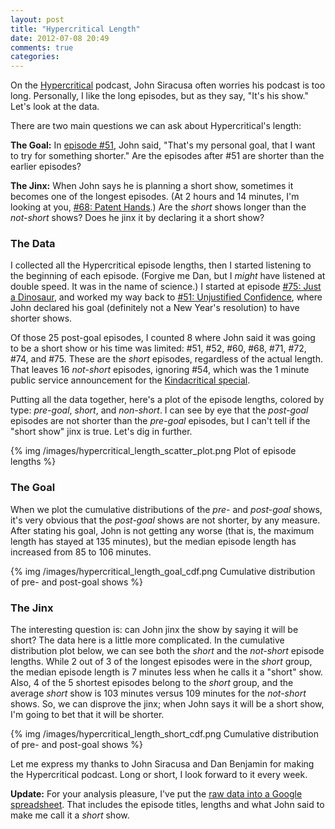```yaml
---
layout: post
title: "Hypercritical Length"
date: 2012-07-08 20:49
comments: true
categories: 
---
```


On the [Hypercritical](http://5by5.tv/hypercritical) podcast, John Siracusa often worries his podcast is too long.  Personally, I like the long episodes, but as they say, "It's his show."  Let's look at the data.

There are two main questions we can ask about Hypercritical's length:

**The Goal:** In [episode #51](http://5by5.tv/hypercritical/51), John said, "That's my personal goal, that I want to try for something shorter."  Are the episodes after #51 are shorter than the earlier episodes?

**The Jinx:** When John says he is planning a short show, sometimes it becomes one of the  longest episodes. (At 2 hours and 14 minutes, I'm looking at you, [#68: Patent Hands](http://5by5.tv/hypercritical/68).)  Are the *short* shows longer than the *not-short* shows?  Does he jinx it by declaring it a short show?  

### The Data

I collected all the Hypercritical episode lengths, then I started listening to the beginning of each episode.  (Forgive me Dan, but I *might* have listened at double speed.  It was in the name of science.)  I started at episode [#75: Just a Dinosaur](http://5by5.tv/hypercritical/75), and worked my way back to [#51: Unjustified Confidence](http://5by5.tv/hypercritical/51), where John declared his goal (definitely not a New Year's resolution) to have shorter shows.

Of those 25 post-goal episodes, I counted 8 where John said it was going to be a short show or his time was limited: #51, #52, #60, #68, #71, #72, #74, and #75.  These are the *short* episodes, regardless of the actual length.  That leaves 16 *not-short* episodes, ignoring #54, which was the 1 minute public service announcement for the [Kindacritical special](http://5by5.tv/specials/4).

Putting all the data together, here's a plot of the episode lengths, colored by type: *pre-goal*, *short*, and *non-short*.  I can see by eye that the *post-goal* episodes are not shorter than the *pre-goal* episodes, but I can't tell if the "short show" jinx is true.   Let's dig in further.

{% img /images/hypercritical_length_scatter_plot.png Plot of episode lengths %}


### The Goal

When we plot the cumulative distributions of the *pre-* and *post-goal* shows, it's very obvious that the *post-goal* shows are not shorter, by any measure.  After stating his goal, John is not getting any worse (that is, the maximum length has stayed at 135 minutes), but the median episode length has increased from 85 to 106 minutes.

{% img /images/hypercritical_length_goal_cdf.png Cumulative distribution of pre- and post-goal shows %}


### The Jinx

The interesting question is: can John jinx the show by saying it will be short?  The data here is a little more complicated.  In the cumulative distribution plot below, we can see both the *short* and the *not-short* episode lengths.  While 2 out of 3 of the longest episodes were in the *short* group, the median episode length is 7 minutes less when he calls it a "short" show.  Also, 4 of the 5 shortest episodes belong to the *short* group, and the average *short* show is 103 minutes versus 109 minutes for the *not-short* shows.  So, we can disprove the jinx; when John says it will be a short show, I'm going to bet that it will be shorter.

{% img /images/hypercritical_length_short_cdf.png Cumulative distribution of pre- and post-goal shows %}

Let me express my thanks to John Siracusa and Dan Benjamin for making the Hypercritical podcast.  Long or short, I look forward to it every week.

**Update:** For your analysis pleasure, I've put the [raw data into a Google spreadsheet](https://docs.google.com/spreadsheet/ccc?key=0An2aYNMmjYsXdFZrWlhuMDJaSkJhZHVRdzZMMnlmMmc#gid=0). That includes the episode titles, lengths and what John said to make me call it a *short* show.


